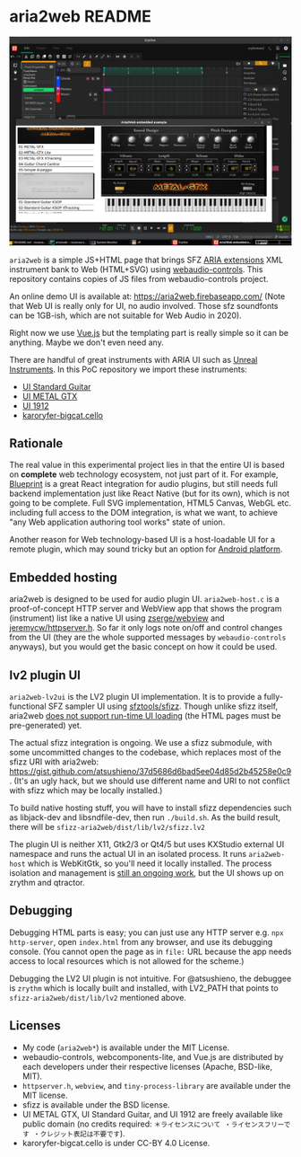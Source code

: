 # aria2web README

![aria2web LV2 UI in action](aria2web-lv2ui-in-action.png)

`aria2web` is a simple JS+HTML page that brings SFZ [ARIA extensions](https://sfzformat.com/extensions/aria/xml_instrument_bank) XML instrument bank to Web (HTML+SVG) using [webaudio-controls](https://github.com/g200kg/webaudio-controls/). This repository contains copies of JS files from webaudio-controls project.

An online demo UI is available at: https://aria2web.firebaseapp.com/ (Note that Web UI is really only for UI, no audio involved. Those sfz soundfonts can be 1GB-ish, which are not suitable for Web Audio in 2020).

Right now we use [Vue.js](https://vuejs.org/) but the templating part is really simple so it can be anything. Maybe we don't even need any.

There are handful of great instruments with ARIA UI such as  [Unreal Instruments](https://unreal-instruments.wixsite.com/unreal-instruments). In this PoC repository we import these instruments:

- [UI Standard Guitar](https://unreal-instruments.wixsite.com/unreal-instruments/standard-guitar) 
- [UI METAL GTX](https://unreal-instruments.wixsite.com/unreal-instruments/metal-gtx)
- [UI 1912](https://unreal-instruments.wixsite.com/unreal-instruments/1912)
- [karoryfer-bigcat.cello](https://github.com/sfzinstruments/karoryfer-bigcat.cello)

## Rationale

The real value in this experimental project lies in that the entire UI is based on **complete** web technology ecosystem, not just part of it. For example, [Blueprint](https://github.com/nick-thompson/blueprint) is a great React integration for audio plugins, but still needs full backend implementation just like React Native (but for its own), which is not going to be complete. Full SVG implementation, HTML5 Canvas, WebGL etc. including full access to the DOM integration, is what we want, to achieve "any Web application authoring tool works" state of union.

Another reason for Web technology-based UI is a host-loadable UI for a remote plugin, which may sound tricky but an option for [Android platform](https://github.com/atsushieno/android-audio-plugin-framework/issues/34).

## Embedded hosting

aria2web is designed to be used for audio plugin UI. `aria2web-host.c` is a proof-of-concept HTTP server and WebView app that shows the program (instrument) list like a native UI using [zserge/webview](https://github.com/zserge/webview) and [jeremycw/httpserver.h](https://github.com/jeremycw/httpserver.h). So far it only logs note on/off and control changes from the UI (they are the whole supported messages by `webaudio-controls` anyways), but you would get the basic concept on how it could be used.

## lv2 plugin UI

`aria2web-lv2ui` is the LV2 plugin UI implementation. It is to provide a fully-functional SFZ sampler UI using [sfztools/sfizz](https://github.com/sfztools/sfizz/). Though unlike sfizz itself, aria2web [does not support run-time UI loading](https://github.com/atsushieno/aria2web/issues/3) (the HTML pages must be pre-generated) yet.

The actual sfizz integration is ongoing. We use a sfizz submodule, with some uncommitted changes to the codebase, which replaces most of the sfizz URI with aria2web: https://gist.github.com/atsushieno/37d5686d6bad5ee04d85d2b45258e0c9 . (It's an ugly hack, but we should use different name and URI to not conflict with sfizz which may be locally installed.)

To build native hosting stuff, you will have to install sfizz dependencies such as libjack-dev and libsndfile-dev, then run `./build.sh`. As the build result, there will be `sfizz-aria2web/dist/lib/lv2/sfizz.lv2`

The plugin UI is neither X11, Gtk2/3 or Qt4/5 but uses KXStudio external UI namespace and runs the actual UI in an isolated process. It runs `aria2web-host` which is WebKitGtk, so you'll need it locally installed. The process isolation and management is [still an ongoing work](https://github.com/atsushieno/aria2web/issues/4), but the UI shows up on zrythm and qtractor.

## Debugging

Debugging HTML parts is easy; you can just use any HTTP server e.g. `npx http-server`, open `index.html` from any browser, and use its debugging console. (You cannot open the page as in `file:` URL because the app needs access to local resources which is not allowed for the scheme.)

Debugging the LV2 UI plugin is not intuitive. For @atsushieno, the debuggee is `zrythm` which is locally built and installed, with LV2_PATH that points to `sfizz-aria2web/dist/lib/lv2` mentioned above.


## Licenses

- My code (`aria2web*`) is available under the MIT License.
- webaudio-controls, webcomponents-lite, and Vue.js are distributed by each developers under their respective licenses (Apache, BSD-like, MIT).
- `httpserver.h`, `webview`, and `tiny-process-library` are available under the MIT license.
- sfizz is available under the BSD license.
- UI METAL GTX, UI Standard Guitar, and UI 1912 are freely available like public domain (no credits required: `＊ライセンスについて ・ライセンスフリーです ・クレジット表記は不要です`).
- karoryfer-bigcat.cello is under CC-BY 4.0 License.
